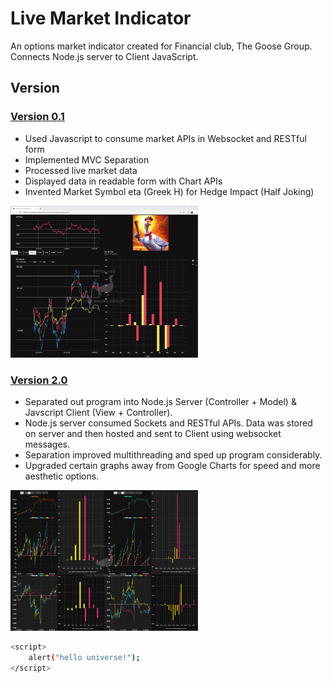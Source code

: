 # Live Market Indicator

An options market indicator created for Financial club, The Goose Group. Connects Node.js server to Client JavaScript.

## Version

### [Version 0.1](https://github.com/MrSchaffner/Code-Summary/tree/master/Market_Indicator_CodeSummary/SpyGlass_v1)

* Used Javascript to consume market APIs in Websocket and RESTful form
* Implemented MVC Separation
* Processed live market data
* Displayed data in readable form with Chart APIs
* Invented Market Symbol eta (Greek H) for Hedge Impact (Half Joking)

<img
  src="https://github.com/MrSchaffner/Code-Summary/blob/master/Images_Display/spyglass_v1.png"
  alt="Spyglass Version 1 Image"
  style="display: inline-block; margin: 0 auto; max-width: 300px">

### [Version 2.0](https://github.com/MrSchaffner/Code-Summary/tree/master/Market_Indicator_CodeSummary/SpyGlass_v2)

* Separated out program into Node.js Server (Controller + Model) & Javscript Client (View + Controller).
* Node.js server consumed Sockets and RESTful APIs. Data was stored on server and then hosted and sent to Client using websocket messages. 
* Separation improved multithreading and sped up program considerably. 
* Upgraded certain graphs away from Google Charts for speed and more aesthetic options.

<img
  src="https://github.com/MrSchaffner/Code-Summary/blob/master/Images_Display/spyglass_v2.jpg"
  alt="Spyglass Version 1 Image"
  style="display: inline-block; margin: 0 auto; max-width: 300px">

```bash
<script>
    alert("hello universe!");
</script>
```